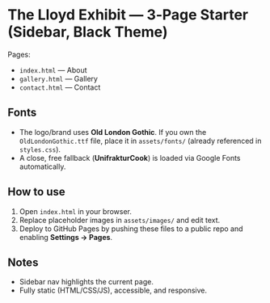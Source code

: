 # The Lloyd Exhibit — 3‑Page Starter (Sidebar, Black Theme)

Pages:
- `index.html` — About
- `gallery.html` — Gallery
- `contact.html` — Contact

## Fonts
- The logo/brand uses **Old London Gothic**. If you own the `OldLondonGothic.ttf` file, place it in `assets/fonts/` (already referenced in `styles.css`).
- A close, free fallback (**UnifrakturCook**) is loaded via Google Fonts automatically.

## How to use
1. Open `index.html` in your browser.
2. Replace placeholder images in `assets/images/` and edit text.
3. Deploy to GitHub Pages by pushing these files to a public repo and enabling **Settings → Pages**.

## Notes
- Sidebar nav highlights the current page.
- Fully static (HTML/CSS/JS), accessible, and responsive.
